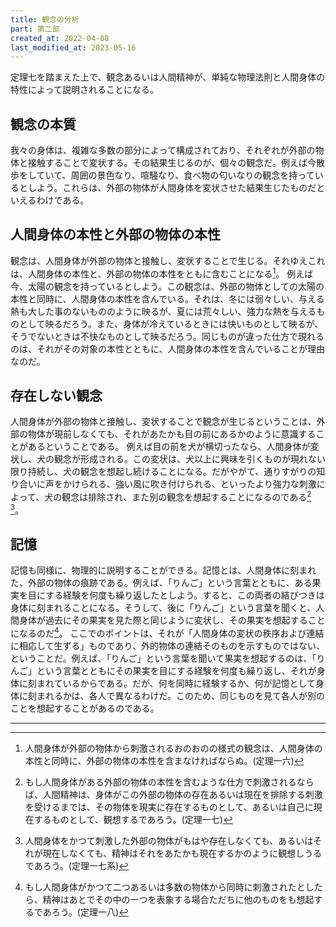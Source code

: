 ```yaml
---
title: 観念の分析
part: 第二部
created_at: 2022-04-08
last_modified_at: 2023-05-16
---
```


定理七を踏まえた上で、観念あるいは人間精神が、単純な物理法則と人間身体の特性によって説明されることになる。

## 観念の本質

我々の身体は、複雑な多数の部分によって構成されており、それぞれが外部の物体と接触することで変状する。その結果生じるのが、個々の観念だ。例えば今散歩をしていて、周囲の景色なり、喧騒なり、食べ物の匂いなりの観念を持っているとしよう。これらは、外部の物体が人間身体を変状させた結果生じたものだといえるわけである。

## 人間身体の本性と外部の物体の本性

観念は、人間身体が外部の物体と接触し、変状することで生じる。それゆえこれは、人間身体の本性と、外部の物体の本性をともに含むことになる[^ref1]。
例えば今、太陽の観念を持っているとしよう。この観念は、外部の物体としての太陽の本性と同時に、人間身体の本性を含んでいる。それは、冬には弱々しい、与える熱も大した事のないもののように映るが、夏には荒々しい、強力な熱を与えるものとして映るだろう。また、身体が冷えているときには快いものとして映るが、そうでないときは不快なものとして映るだろう。同じものが違った仕方で現れるのは、それがその対象の本性とともに、人間身体の本性を含んでいることが理由なのだ。

[^ref1]:人間身体が外部の物体から刺激されるおのおのの様式の観念は、人間身体の本性と同時に、外部の物体の本性を含まなければならぬ。(定理一六)

## 存在しない観念

人間身体が外部の物体と接触し、変状することで観念が生じるということは、外部の物体が現前しなくても、それがあたかも目の前にあるかのように意識することがあるということである。
例えば目の前を犬が横切ったなら、人間身体が変状し、犬の観念が形成される。この変状は、犬以上に興味を引くものが現れない限り持続し、犬の観念を想起し続けることになる。だがやがて、通りすがりの知り合いに声をかけられる、強い風に吹き付けられる、といったより強力な刺激によって、犬の観念は排除され、また別の観念を想起することになるのである[^ref2] [^ref3]。

[^ref2]:もし人間身体がある外部の物体の本性を含むような仕方で刺激されるならば、人間精神は、身体がこの外部の物体の存在あるいは現在を排除する刺激を受けるまでは、その物体を現実に存在するものとして、あるいは自己に現在するものとして、観想するであろう。(定理一七)

[^ref3]:人間身体をかつて刺激した外部の物体がもはや存在しなくても、あるいはそれが現在しなくても、精神はそれをあたかも現在するかのように観想しうるであろう。(定理一七系)

## 記憶

記憶も同様に、物理的に説明することができる。記憶とは、人間身体に刻まれた、外部の物体の痕跡である。例えば、「りんご」という言葉とともに、ある果実を目にする経験を何度も繰り返したとしよう。すると、この両者の結びつきは身体に刻まれることになる。そうして、後に「りんご」という言葉を聞くと、人間身体が過去にその果実を見た際と同じように変状し、その果実を想起することになるのだ[^ref4]。
ここでのポイントは、それが「人間身体の変状の秩序および連結に相応して生ずる」ものであり、外的物体の連結そのものを示すものではない、ということだ。例えば、「りんご」という言葉を聞いて果実を想起するのは、「りんご」という言葉とともにその果実を目にする経験を何度も繰り返し、それが身体に刻まれているからである。だが、何を同時に経験するか、何が記憶として身体に刻まれるかは、各人で異なるわけだ。このため、同じものを見て各人が別のことを想起することがあるのである。

[^ref4]:もし人間身体がかつて二つあるいは多数の物体から同時に刺激されたとしたら、精神はあとでその中の一つを表象する場合ただちに他のものをも想起するであろう。(定理一八)

---
